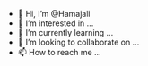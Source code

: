 - 👋 Hi, I’m @Hamajali
- 👀 I’m interested in ...
- 🌱 I’m currently learning ...
- 💞️ I’m looking to collaborate on ...
- 📫 How to reach me ...

<!---
Hamajali/Hamajali is a ✨ special ✨ repository because its `README.md` (this file) appears on your GitHub profile.
You can click the Preview link to take a look at your changes.
--->
